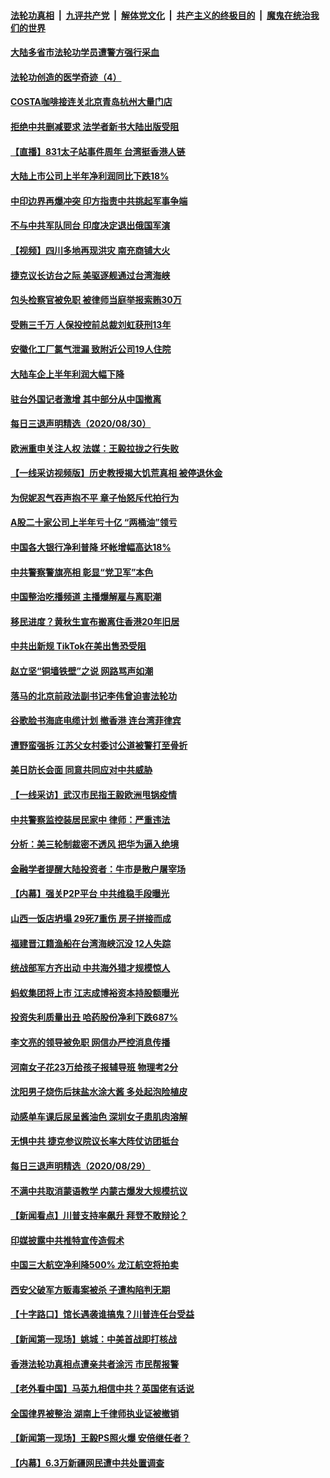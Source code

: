 

####  [法轮功真相](../../../../basic/blob/master/README.md?t=08312131) &nbsp;|&nbsp; [九评共产党](../../../../9ping.md/blob/master/README.md?t=08312131) &nbsp;|&nbsp; [解体党文化](../../../../jtdwh.md/blob/master/README.md?t=08312131)  &nbsp;|&nbsp; [共产主义的终极目的](../../../../gczydzjmd.md/blob/master/README.md?t=08312131) &nbsp;|&nbsp; [魔鬼在统治我们的世界](../../../../mgztzwmdsj.md/blob/master/README.md?t=08312131) 

#### [大陆多省市法轮功学员遭警方强行采血](../pages/nsc413/n12368719.md?t=08312131) 

#### [法轮功创造的医学奇迹（4）](../pages/nsc413/n12361957.md?t=08312131) 


#### [COSTA咖啡接连关北京青岛杭州大量门店](../pages/nsc413/n12370015.md?t=08312131) 

#### [拒绝中共删减要求 法学者新书大陆出版受阻](../pages/nsc413/n12369973.md?t=08312131) 

#### [【直播】831太子站事件周年 台湾挺香港人链](../pages/nsc413/n12369753.md?t=08312131) 

#### [大陆上市公司上半年净利润同比下跌18%](../pages/nsc413/n12369328.md?t=08312131) 

#### [中印边界再爆冲突 印方指责中共挑起军事争端](../pages/nsc413/n12369820.md?t=08312131) 

#### [不与中共军队同台 印度决定退出俄国军演](../pages/nsc413/n12369252.md?t=08312131) 

#### [【视频】四川多地再现洪灾 南充商铺大火](../pages/nsc413/n12369592.md?t=08312131) 

#### [捷克议长访台之际 美驱逐舰通过台湾海峡](../pages/nsc413/n12369702.md?t=08312131) 

#### [包头检察官被免职 被律师当庭举报索贿30万](../pages/nsc413/n12369507.md?t=08312131) 

#### [受贿三千万 人保投控前总裁刘虹获刑13年](../pages/nsc413/n12369368.md?t=08312131) 

#### [安徽化工厂氯气泄漏 致附近公司19人住院](../pages/nsc413/n12369330.md?t=08312131) 

#### [大陆车企上半年利润大幅下降](../pages/nsc413/n12368772.md?t=08312131) 

#### [驻台外国记者激增 其中部分从中国撤离](../pages/nsc413/n12369002.md?t=08312131) 

#### [每日三退声明精选（2020/08/30）](../pages/nsc413/n12369185.md?t=08312131) 

#### [欧洲重申关注人权 法媒：王毅拉拢之行失败](../pages/nsc413/n12368948.md?t=08312131) 

#### [【一线采访视频版】历史教授揭大饥荒真相 被停退休金](../pages/nsc413/n12368816.md?t=08312131) 

#### [为倪妮忍气吞声抱不平 章子怡怒斥代拍行为](../pages/nsc413/n12368476.md?t=08312131) 

#### [A股二十家公司上半年亏十亿 “两桶油”领亏](../pages/nsc413/n12368443.md?t=08312131) 

#### [中国各大银行净利普降 坏帐增幅高达18%](../pages/nsc413/n12368439.md?t=08312131) 

#### [中共警察警旗亮相 彰显“党卫军”本色](../pages/nsc413/n12368545.md?t=08312131) 

#### [中国整治吃播频道 主播爆解雇与离职潮](../pages/nsc413/n12368597.md?t=08312131) 

#### [移民进度？黄秋生宣布搬离住香港20年旧居](../pages/nsc413/n12368200.md?t=08312131) 

#### [中共出新规 TikTok在美出售恐受阻](../pages/nsc413/n12368482.md?t=08312131) 

#### [赵立坚“铜墙铁壁”之说  网路骂声如潮](../pages/nsc413/n12368211.md?t=08312131) 

#### [落马的北京前政法副书记李伟曾迫害法轮功](../pages/nsc413/n12367594.md?t=08312131) 

#### [谷歌脸书海底电缆计划 撤香港 连台湾菲律宾](../pages/nsc413/n12368030.md?t=08312131) 

#### [遭野蛮强拆 江苏父女村委讨公道被警打至骨折](../pages/nsc413/n12368089.md?t=08312131) 

#### [美日防长会面 同意共同应对中共威胁](../pages/nsc413/n12367888.md?t=08312131) 

#### [【一线采访】武汉市民指王毅欧洲甩锅疫情](../pages/nsc413/n12367721.md?t=08312131) 

#### [中共警察监控装居民家中 律师：严重违法](../pages/nsc413/n12366715.md?t=08312131) 

#### [分析：美三轮制裁密不透风 把华为逼入绝境](../pages/nsc413/n12359153.md?t=08312131) 


#### [金融学者提醒大陆投资者：牛市是散户屠宰场](../pages/nsc413/n12367501.md?t=08312131) 

#### [【内幕】强关P2P平台 中共维稳手段曝光](../pages/nsc413/n12362241.md?t=08312131) 

#### [山西一饭店坍塌 29死7重伤 房子拼接而成](../pages/nsc413/n12367469.md?t=08312131) 

#### [福建晋江籍渔船在台湾海峡沉没 12人失踪](../pages/nsc413/n12367527.md?t=08312131) 

#### [统战部军方齐出动 中共海外猎才规模惊人](../pages/nsc413/n12361972.md?t=08312131) 

#### [蚂蚁集团将上市 江志成博裕资本持股额曝光](../pages/nsc413/n12367320.md?t=08312131) 

#### [投资失利质量出丑 哈药股份净利下跌687%](../pages/nsc413/n12367279.md?t=08312131) 

#### [李文亮的领导被免职 网信办严控消息传播](../pages/nsc413/n12367061.md?t=08312131) 

#### [河南女子花23万给孩子报辅导班 物理考2分](../pages/nsc413/n12367415.md?t=08312131) 

#### [沈阳男子烧伤后抹盐水涂大酱 多处起泡险植皮](../pages/nsc413/n12367377.md?t=08312131) 

#### [动感单车课后尿呈酱油色 深圳女子患肌肉溶解](../pages/nsc413/n12367318.md?t=08312131) 

#### [无惧中共 捷克参议院议长率大阵仗访团抵台](../pages/nsc413/n12367264.md?t=08312131) 

#### [每日三退声明精选（2020/08/29）](../pages/nsc413/n12367134.md?t=08312131) 

#### [不满中共取消蒙语教学 内蒙古爆发大规模抗议](../pages/nsc413/n12367099.md?t=08312131) 

#### [【新闻看点】川普支持率飙升 拜登不敢辩论？](../pages/nsc413/n12366756.md?t=08312131) 

#### [印媒披露中共推特宣传造假术](../pages/nsc413/n12366691.md?t=08312131) 

#### [中国三大航空净利降500% 龙江航空将拍卖](../pages/nsc413/n12366882.md?t=08312131) 

#### [西安父破军方贩毒案被杀 子遭构陷判无期](../pages/nsc413/n12366855.md?t=08312131) 

#### [【十字路口】馆长遇袭谁搞鬼？川普连任台受益](../pages/nsc413/n12365776.md?t=08312131) 

#### [【新闻第一现场】姚城：中美首战即打核战](../pages/nsc413/n12367808.md?t=08312131) 

#### [香港法轮功真相点遭亲共者涂污 市民帮报警](../pages/nsc413/n12366747.md?t=08312131) 

#### [【老外看中国】马英九相信中共？英国佬有话说](../pages/nsc413/n12366746.md?t=08312131) 

#### [全国律界被整治 湖南上千律师执业证被撤销](../pages/nsc413/n12366639.md?t=08312131) 

#### [【新闻第一现场】王毅PS照火爆 安倍继任者？](../pages/nsc413/n12366125.md?t=08312131) 

#### [【内幕】6.3万新疆网民遭中共处置调查](../pages/nsc413/n12358317.md?t=08312131) 

